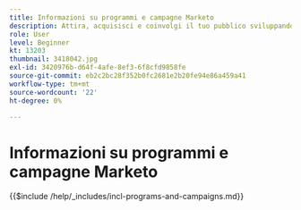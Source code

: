 ```yaml
---
title: Informazioni su programmi e campagne Marketo
description: Attira, acquisisci e coinvolgi il tuo pubblico sviluppando una strategia di marketing dei contenuti.
role: User
level: Beginner
kt: 13203
thumbnail: 3418042.jpg
exl-id: 3420976b-d64f-4afe-8ef3-6f8cfd9858fe
source-git-commit: eb2c2bc28f352b0fc2681e2b20fe94e86a459a41
workflow-type: tm+mt
source-wordcount: '22'
ht-degree: 0%

---
```


# Informazioni su programmi e campagne Marketo

{{$include /help/_includes/incl-programs-and-campaigns.md}}